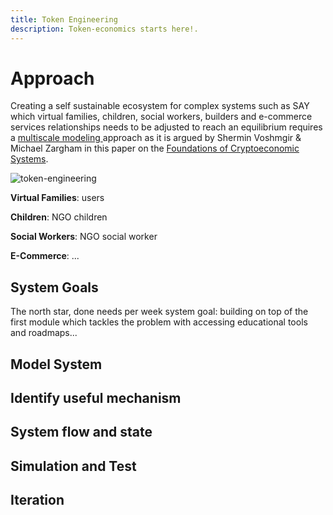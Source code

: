 ```yaml
---
title: Token Engineering
description: Token-economics starts here!.
---
```


# Approach

Creating a self sustainable ecosystem for complex systems such as SAY which virtual families, children, social workers, builders and e-commerce services relationships needs to be adjusted to reach an equilibrium requires a [multiscale modeling ](http://www.scholarpedia.org/article/Multiscale_modeling) approach as it is argued by Shermin Voshmgir & Michael Zargham in this paper on the [Foundations of Cryptoeconomic Systems](https://epub.wu.ac.at/7309/8/Foundations%20of%20Cryptoeconomic%20Systems.pdf).

![token-engineering](/images/token-engineering.png)

**Virtual Families**: users

**Children**: NGO children

**Social Workers**: NGO social worker

**E-Commerce**: ...


## System Goals
The north star, done needs per week
system goal: building on top of the first module which tackles the problem with accessing educational tools and roadmaps...


## Model System

## Identify useful mechanism

## System flow and state

## Simulation and Test

## Iteration
